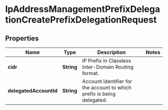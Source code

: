 

# IpAddressManagementPrefixDelegationCreatePrefixDelegationRequest


## Properties

| Name | Type | Description | Notes |
|------------ | ------------- | ------------- | -------------|
|**cidr** | **String** | IP Prefix in Classless Inter-Domain Routing format. |  |
|**delegatedAccountId** | **String** | Account identifier for the account to which prefix is being delegated. |  |



